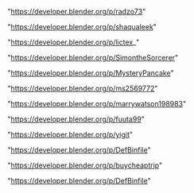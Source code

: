 "https://developer.blender.org/p/radzo73"

"https://developer.blender.org/p/shaqualeek"

"https://developer.blender.org/p/lictex_"

"https://developer.blender.org/p/SimontheSorcerer"

"https://developer.blender.org/p/MysteryPancake"

"https://developer.blender.org/p/ms2569772"

"https://developer.blender.org/p/marrywatson198983"

"https://developer.blender.org/p/fuuta99"

"https://developer.blender.org/p/yigit"

"https://developer.blender.org/p/DefBinfile"

"https://developer.blender.org/p/buycheaptrip"

 
"https://developer.blender.org/p/DefBinfile"


 

